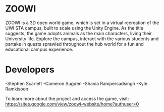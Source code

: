 # ZOOWI
ZOOWI is a 3D open world game, which is set in a virtual recreation of the UWI STA campus, built to scale using the Unity Engine. As the title suggests, the game adopts animals as the main characters, living their University life. Explore the campus, interact with the various students and partake in quests sprawled throughout the hub world for a fun and educational campus experience. 

# Developers
-Stephen Scarlett
-Cameron Sugden
-Shania Rampersadsingh
-Kyle Ramkisoon

To learn more about the project and access the game, visit: https://sites.google.com/view/zoowi-website/home?authuser=0